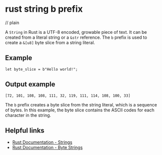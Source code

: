 # rust string b prefix
// plain

A `String` in Rust is a UTF-8 encoded, growable piece of text. It can be created from a literal string or a `&str` reference. The `b` prefix is used to create a `&[u8]` byte slice from a string literal.

## Example

```
let byte_slice = b"Hello world!";
```

## Output example

```
[72, 101, 108, 108, 111, 32, 119, 111, 114, 108, 100, 33]
```

The `b` prefix creates a byte slice from the string literal, which is a sequence of bytes. In this example, the byte slice contains the ASCII codes for each character in the string.

## Helpful links
- [Rust Documentation - Strings](https://doc.rust-lang.org/book/ch08-02-strings.html)
- [Rust Documentation - Byte Strings](https://doc.rust-lang.org/book/ch08-03-string-slices.html#byte-strings)
